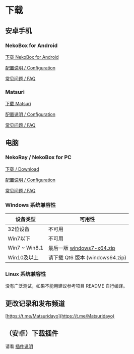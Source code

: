 # 下载

## 安卓手机

### NekoBox for Android

[下载 NekoBox for Android](https://github.com/MatsuriDayo/NekoBoxForAndroid/releases)

[配置说明 / Configuration](/nb4a-configuration/)

[常见问题 / FAQ](/nb4a-faq/)

### Matsuri

[下载 Matsuri](https://github.com/MatsuriDayo/Matsuri/releases)

[配置说明 / Configuration](/m-configuration/)

[常见问题 / FAQ](/m-faq/)

## 电脑

### NekoRay / NekoBox for PC

[下载 / Download](https://github.com/MatsuriDayo/nekoray/releases)

[配置说明 / Configuration](/n-configuration/)

[常见问题 / FAQ](/n-faq/)

### Windows 系统兼容性

| 设备类型 | 可用性 |
|----|----|
|32位设备|不可用|
|Win7以下|不可用|
|Win7 ~ Win8.1| 最后一版 [windows7-x64.zip](https://github.com/MatsuriDayo/nekoray/releases/download/3.17/nekoray-3.17-2023-08-17-windows7-x64.zip)|
|Win10及以上| 请下载 Qt6 版本 (windows64.zip) |

### Linux 系统兼容性

没有广泛测试，如果不能用建议参考项目 README 自行编译。

## 更改记录和发布频道

[https://t.me/Matsuridayo](https://t.me/Matsuridayo)

## （安卓）下载插件

请看 [插件说明](/m-plugin/)
